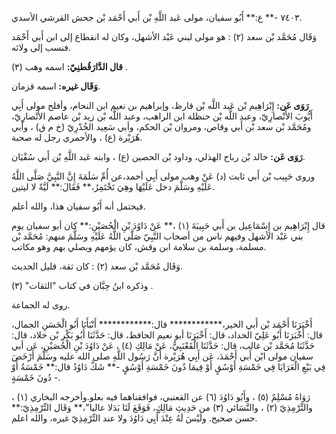 ٧٤٠٣ -** ع:** أَبُو سفيان، مولى عَبد اللَّهِ بْن أَبي أَحْمَد بْن جحش القرشي الأسدي.

وَقَال مُحَمَّد بْن سعد (٢) : هو مولى لبني عَبْد الأشهل، وكان له انقطاع إلى ابن أَبي أَحْمَد فنسب إلى ولائه.

**قال الدَّارَقُطنِيّ:** اسمه وهب (٣) .

**وَقَال غيره:** اسمه قزمان.

**رَوَى عَن:** إِبْرَاهِيم بْن عَبد اللَّه بْن قارظ، وإبراهيم بن نعيم ابن النحام، وأفلح مولى أَبِي أَيُّوبَ الأَنْصارِيّ، وعبد اللَّه بْن حنظلة ابن الراهب، وعبد اللَّه بْن زيد بْن عاصم الأَنْصارِيّ، ومُحَمَّد بْن سعد بْن أَبي وقاص، ومروان بْن الحكم، وأبي سَعِيد الخُدْرِيّ (خ م ق) ، وأبي هُرَيْرة (ع) ، والأحمري رجل له صحبة.

**رَوَى عَن:** خالد بْن رباح الهذلي، وداود بْن الحصين (ع) ، وابنه عَبد اللَّهِ بْن أَبي سُفْيَان.

وروى حَبِيب بْن أَبي ثابت (د) عَنْ وهب مولى أَبِي أحمد،عن أُمِّ سَلَمَةَ إِنَّ النَّبِيَّ صَلَّى اللَّهُ عَلَيْهِ وسَلَّمَ دخل عَلَيْهَا وهِيَ تَخْتَمِرُ،** فَقَالَ:** لَيَّةً لا ليتين.

فيحتمل أنه أَبُو سفيان هذا، والله أعلم.

قال إِبْرَاهِيم بن إِسْمَاعِيل بن أَبي حَبِيبَةَ (١) ،** عَنْ دَاوُدَ بْنِ الْحُصَيْنِ:** كان أبو سفيان يوم بني عَبْد الأشهل وفيهم ناس من أصحاب النَّبِيّ صَلَّى اللَّهُ عَلَيْهِ وسَلَّمَ منهم: مُحَمَّد بْن مسلمة، وسلمة بن سلامة ابن وقش، كان يؤمهم ويصلي بهم وهو مكاتب.

وَقَال مُحَمَّد بْن سعد (٢) : كان ثقة، قليل الحديث.

وذكره ابنُ حِبَّان في كتاب "الثقات" (٣) .

روى له الجماعة.

أَخْبَرَنَا أَحْمَد بْن أَبي الخير،************ قال:************ أَنْبَأَنَا أَبُو الْحَسَنِ الجمال، قال: أَخْبَرَنَا أَبُو عَلِيّ الحداد، قال: أَخْبَرَنَا أبو نعيم الحافظ، قال: حَدَّثَنَا أَبُو بَكْرِ بْن خلاد، قال: حَدَّثَنَا مُحَمَّد بْن غالب، قال: حَدَّثَنَا الْقَعْنَبِيُّ، عَنْ مَالِكِ (٤) ، عَنْ دَاوُدَ بْنِ الْحُصَيْنِ، عَن أبي سفيان مولى ابْن أَبي أَحْمَدَ، عَن أَبِي هُرَيْرة أَنَّ رَسُول اللَّهِ صلى الله عليه وسَلَّمَ أَرْخَصَ فِي بَيْعِ الْعَرَايَا فِي خَمْسَةِ أَوْسُقٍ أَوْ فِيمَا دُونَ خَمْسَةِ أَوْسُقٍ -** شَكَّ دَاوُدُ قال:** خَمْسَةُ أَوْ دُونَ خَمْسَةٍ -.

رَوَاهُ مُسْلِمٌ (٥) ، وأَبُو دَاوُدَ (٦) عن القعنبي، فوافقناهما فيه بعلو.وأخرجه البخاري (١) ، والتِّرْمِذِيّ (٢) ، والنَّسَائي (٣) من حَدِيثِ مَالِكٍ، فَوَقَعَ لَنَا بَدَلا عاليا"،** وَقَال التِّرْمِذِيّ:** حسن صحيح. ولَيْسَ لَهُ عِنْدَ أَبِي دَاوُدَ ولا عند التِّرْمِذِيّ غيره، والله اعلم.